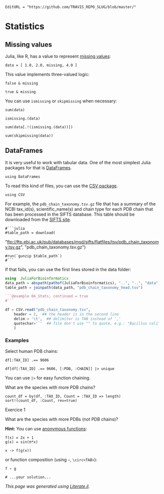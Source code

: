 ```@meta
EditURL = "https://github.com/TRAVIS_REPO_SLUG/blob/master/"
```

# Statistics

## Missing values

Julia, like R, has a value to represent
[missing values](https://docs.julialang.org/en/v1/manual/missing/index.html):

```@example 04_Stats
data = [ 1.0, 2.0, missing, 4.0 ]
```

This value implements three-valued logic:

```@example 04_Stats
false & missing
```

```@example 04_Stats
true & missing
```

You can use `ismissing` or `skipmissing` when necessary:

```@example 04_Stats
sum(data)
```

```@example 04_Stats
ismissing.(data)
```

```@example 04_Stats
sum(data[.!(ismissing.(data))])
```

```@example 04_Stats
sum(skipmissing(data))
```

## DataFrames

It is very useful to work with tabular data. One of the most simplest Julia
packages for that is [DataFrames](http://juliadata.github.io/DataFrames.jl/stable/).

```@example 04_Stats
using DataFrames
```

To read this kind of files, you can use the
[CSV package](https://juliadata.github.io/CSV.jl/stable/).

```@example 04_Stats
using CSV
```

For example, the `pdb_chain_taxonomy.tsv.gz` file that has a summary of the
NCBI tax_id(s), scientific_name(s) and chain type for each PDB chain that
has been processed in the SIFTS database. This table should be downloaded
from the [SIFTS site](https://www.ebi.ac.uk/pdbe/docs/sifts/quick.html).

```@example 04_Stats
#```julia
#table_path = download(
```

   "ftp://ftp.ebi.ac.uk/pub/databases/msd/sifts/flatfiles/tsv/pdb_chain_taxonomy.tsv.gz",
   "pdb_chain_taxonomy.tsv.gz")

```@example 04_Stats
#run(`gunzip $table_path`)
#```
```

If that fails, you can use the first lines stored in the data folder:
```julia
using  JuliaForBioinformatics
data_path = abspath(pathof(JuliaForBioinformatics), "..", "..", "data")
table_path = joinpath(data_path, "pdb_chain_taxonomy_head.tsv")

```@example 04_Stats; continued = true
#```

df = CSV.read("pdb_chain_taxonomy.tsv",
    header = 2,  ## the header is in the second line
    delim = '\t',  ## delimiter is TAB instead of ','
    quotechar='`'  ## file don't use "" to quote, e.g.: "Bacillus coli" Migula 1895
    )
```

### Examples

Select human PDB chains:

```@example 04_Stats
df[:TAX_ID] .== 9606
```

```@example 04_Stats
df[df[:TAX_ID] .== 9606, [:PDB, :CHAIN]] |> unique
```

You can use `|>` for easy function chaining.

What are the species with more PDB chains?

```@example 04_Stats
count_df = by(df, :TAX_ID, Count = :TAX_ID => length)
sort!(count_df, :Count, rev=true)
```

Exercice 1

What are the species with more PDBs (not PDB chains)?

**Hint:** You can use
[anonymous functions](https://docs.julialang.org/en/v1/manual/functions/index.html#man-anonymous-functions-1):

```@example 04_Stats
f(x) = 2x + 1
g(x) = sin(π*x)
```

```@example 04_Stats
x -> f(g(x))
```

or function composition (using `∘`, `\circ<TAB>`):

```@example 04_Stats
f ∘ g
```

```@example 04_Stats
# ...your solution...
```

*This page was generated using [Literate.jl](https://github.com/fredrikekre/Literate.jl).*

